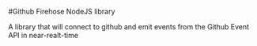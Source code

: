 #Github Firehose NodeJS library

A library that will connect to github and emit events from the Github Event API in near-realt-time